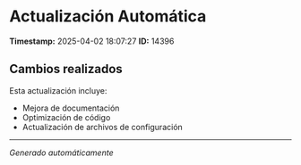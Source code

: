 # Actualización Automática

**Timestamp:** 2025-04-02 18:07:27
**ID:** 14396

## Cambios realizados

Esta actualización incluye:
- Mejora de documentación
- Optimización de código
- Actualización de archivos de configuración

---
*Generado automáticamente*
